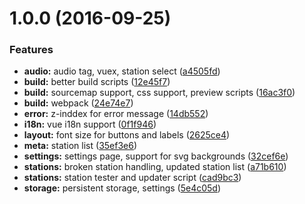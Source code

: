 <a name="1.0.0"></a>
# 1.0.0 (2016-09-25)


### Features

* **audio:** audio tag, vuex, station select ([a4505fd](https://github.com/szkrd/radio-gaga/commit/a4505fd))
* **build:** better build scripts ([12e45f7](https://github.com/szkrd/radio-gaga/commit/12e45f7))
* **build:** sourcemap support, css support, preview scripts ([16ac3f0](https://github.com/szkrd/radio-gaga/commit/16ac3f0))
* **build:** webpack ([24e74e7](https://github.com/szkrd/radio-gaga/commit/24e74e7))
* **error:** z-inddex for error message ([14db552](https://github.com/szkrd/radio-gaga/commit/14db552))
* **i18n:** vue i18n support ([0f1f946](https://github.com/szkrd/radio-gaga/commit/0f1f946))
* **layout:** font size for buttons and labels ([2625ce4](https://github.com/szkrd/radio-gaga/commit/2625ce4))
* **meta:** station list ([35ef3e6](https://github.com/szkrd/radio-gaga/commit/35ef3e6))
* **settings:** settings page, support for svg backgrounds ([32cef6e](https://github.com/szkrd/radio-gaga/commit/32cef6e))
* **stations:** broken station handling, updated station list ([a71b610](https://github.com/szkrd/radio-gaga/commit/a71b610))
* **stations:** station tester and updater script ([cad9bc3](https://github.com/szkrd/radio-gaga/commit/cad9bc3))
* **storage:** persistent storage, settings ([5e4c05d](https://github.com/szkrd/radio-gaga/commit/5e4c05d))



